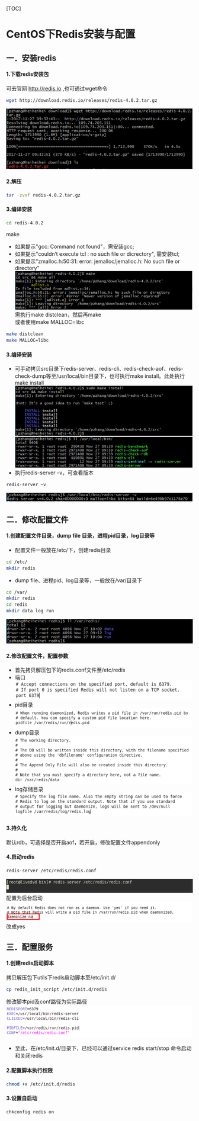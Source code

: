 [TOC]

# CentOS下Redis安装与配置

## 一．安装redis
#### 1.下载redis安装包
可去官网 http://redis.io ,也可通过wget命令
```bash
wget http://download.redis.io/releases/redis-4.0.2.tar.gz
```
![下载](../img/000.png)
#### 2.解压
```bash
tar -zvxf redis-4.0.2.tar.gz
```
#### 3.编译安装
```bash
cd redis-4.0.2
```
make<br/>

* 如果提示"gcc: Command not found"，需安装gcc;<br/>
* 如果提示"couldn’t execute tcl : no such file or dicrectory", 需安装tcl;<br/>
* 如果提示"zmalloc.h:50:31: error: jemalloc/jemalloc.h: No such file or directory"
![make](../img/001.png)<br/>
  需执行make distclean，然后再make<br/>
  或者使用make MALLOC=libc
```bash
make distclean
make MALLOC=libc
```
#### 3.编译安装
* 可手动拷贝src目录下redis-server、redis-cli、redis-check-aof、redis-check-dump等至/usr/local/bin目录下，也可执行make install。此处执行make install<br/>
![make install](../img/002.png)<br/>
![usr local bin file](../img/003.png)<br/>
* 执行redis-server –v，可查看版本
```bash
redis-server –v
```
![redis version](../img/004.png)<br/>
## 二．修改配置文件
#### 1.创建配置文件目录，dump file 目录，进程pid目录，log目录等
* 配置文件一般放在/etc/下，创建redis目录
```bash
cd /etc/
mkdir redis
```
* dump file、进程pid、log目录等，一般放在/var/目录下
```bash
cd /var/
mkdir redis
cd redis
mkdir data log run
```
![dump file、进程pid、log目录](../img/005.png)<br/>

#### 2.修改配置文件，配置参数
* 首先拷贝解压包下的redis.conf文件至/etc/redis
* 端口<br/>
![端口](../img/006.png)
* pid目录<br/>
![pid](../img/007.png)
* dump目录<br/>
![dump](../img/008.png)
* log存储目录<br/>
![log](../img/009.png)
#### 3.持久化
默认rdb，可选择是否开启aof，若开启，修改配置文件appendonly
#### 4.启动redis
```bash
redis-server /etc/redis/redis.conf
```
![启动](../img/010.png)<br/>
配置为后台启动<br/>
![daemonize](../img/011.png)<br/>
改成yes
## 三．配置服务

#### 1.创建redis启动脚本
拷贝解压包下utils下redis启动脚本至/etc/init.d/
```bash
cp redis_init_script /etc/init.d/redis
```
修改脚本pid及conf路径为实际路径<br/>
![config server script](../img/012.png)
* 至此，在/etc/init.d/目录下，已经可以通过service redis start/stop 命令启动和关闭redis
#### 2.配置脚本执行权限
```bash
chmod +x /etc/init.d/redis
```
#### 3.设置自启动
```bash
chkconfig redis on
```